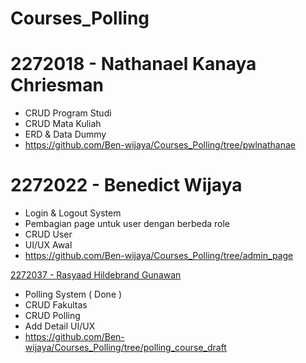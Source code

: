 # Courses_Polling

# 2272018 - Nathanael Kanaya Chriesman
- CRUD Program Studi
- CRUD Mata Kuliah
- ERD & Data Dummy
- https://github.com/Ben-wijaya/Courses_Polling/tree/pwlnathanae

# 2272022 - Benedict Wijaya
- Login & Logout System
- Pembagian page untuk user dengan berbeda role
- CRUD User
- UI/UX Awal
- https://github.com/Ben-wijaya/Courses_Polling/tree/admin_page

<a href="https://github.com/Ben-wijaya/Courses_Polling/tree/polling_course_draft">2272037 - Rasyaad Hildebrand Gunawan</a>
- Polling System ( Done )
- CRUD Fakultas
- CRUD Polling
- Add Detail UI/UX
- https://github.com/Ben-wijaya/Courses_Polling/tree/polling_course_draft
